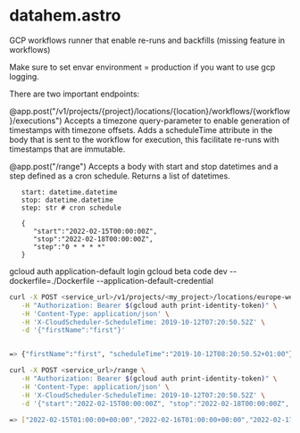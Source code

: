 # datahem.astro
GCP workflows runner that enable re-runs and backfills (missing feature in workflows)

Make sure to set envar environment = production if you want to use gcp logging.

There are two important endpoints:

@app.post("/v1/projects/{project}/locations/{location}/workflows/{workflow}/executions")
Accepts a timezone query-parameter to enable generation of timestamps with timezone offsets.
Adds a scheduleTime attribute in the body that is sent to the workflow for execution, this facilitate re-runs with timestamps that are immutable.

@app.post("/range")
Accepts a body with start and stop datetimes and a step defined as a cron schedule. Returns a list of datetimes.

```
   start: datetime.datetime
   stop: datetime.datetime
   step: str # cron schedule

   {
      "start":"2022-02-15T00:00:00Z", 
      "stop":"2022-02-18T00:00:00Z", 
      "step":"0 * * * *"
   }
```


gcloud auth application-default login
gcloud beta code dev --dockerfile=./Dockerfile --application-default-credential

```sh
curl -X POST <service_url>/v1/projects/<my_project>/locations/europe-west4/workflows/workflow-1/executions?timezone=Europe/Stockholm \
   -H "Authorization: Bearer $(gcloud auth print-identity-token)" \
   -H 'Content-Type: application/json' \
   -H 'X-CloudScheduler-ScheduleTime: 2019-10-12T07:20:50.52Z' \
   -d '{"firstName":"first"}'


=> {"firstName":"first", "scheduleTime":"2019-10-12T08:20:50.52+01:00"}
```

```sh
curl -X POST <service_url>/range \
   -H "Authorization: Bearer $(gcloud auth print-identity-token)" \
   -H 'Content-Type: application/json' \
   -H 'X-CloudScheduler-ScheduleTime: 2019-10-12T07:20:50.52Z' \
   -d '{"start":"2022-02-15T00:00:00Z", "stop":"2022-02-18T00:00:00Z", "step":"0 1 * * *"}'

=> ["2022-02-15T01:00:00+00:00","2022-02-16T01:00:00+00:00","2022-02-17T01:00:00+00:00"]
```